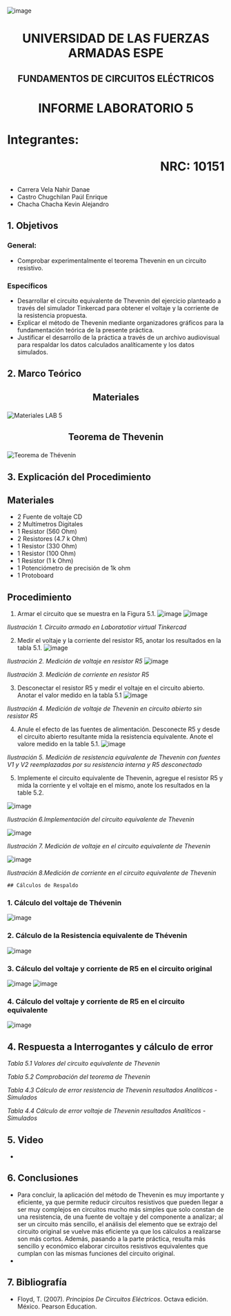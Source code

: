 ![image](https://user-images.githubusercontent.com/93786746/140656495-1e9017c5-1622-4145-a547-0ebbe5014f3d.png)
# <p align=center> UNIVERSIDAD DE LAS FUERZAS ARMADAS ESPE 
## <p align=center> FUNDAMENTOS DE CIRCUITOS ELÉCTRICOS
# <p align=center>  INFORME LABORATORIO 5
# Integrantes: <p align=right> NRC: 10151
* Carrera Vela Nahir Danae
* Castro Chugchilan Paúl Enrique
* Chacha Chacha Kevin Alejandro
## 1. Objetivos
  ### General: 
  * Comprobar experimentalmente el teorema Thevenin en un circuito resistivo.
  ### Específicos
  * Desarrollar el circuito equivalente de Thevenin del ejercicio planteado a través del simulador Tinkercad para obtener el voltaje y la corriente de la resistencia propuesta.
  * Explicar el método de Thevenin mediante organizadores gráficos para la fundamentación teórica de la presente práctica.
  * Justificar el desarrollo de la práctica a través de un archivo audiovisual para respaldar los datos calculados analíticamente y los datos simulados. 
## 2. Marco Teórico
  ## <p align=center> Materiales
  ![Materiales LAB 5](https://user-images.githubusercontent.com/93829976/148461204-d8f510dc-1ea7-47a3-89f7-57532b4d379c.jpeg)
  ## <p align=center> Teorema de Thevenin
 ![Teorema de Thévenin](https://user-images.githubusercontent.com/93829976/148461212-ed0eda6e-6be0-4d80-aca1-8e2790e729cd.jpeg)
## 3. Explicación del Procedimiento
   ## Materiales
 * 2 Fuente de voltaje CD
 * 2 Multímetros Digitales
 * 1 Resistor (560 Ohm)
 * 2 Resistores (4.7 k Ohm)
 * 1 Resistor (330 Ohm)
 * 1 Resistor (100 Ohm)
 * 1 Resistor (1 k Ohm)
 * 1 Potenciómetro de precisión de 1k ohm
 * 1 Protoboard
  ## Procedimiento
1) Armar el circuito que se muestra en la Figura 5.1.
 ![image](https://user-images.githubusercontent.com/93786746/148314776-5942268f-0199-40c0-be8f-7fa3c47e1eef.png)
 ![image](https://user-images.githubusercontent.com/93786746/148315018-aba44c74-a9c6-4c5f-a8ea-2131a8ad231c.png)

 _Ilustración 1. Circuito armado en Laboratotior virtual Tinkercad_
    
2) Medir el voltaje y la corriente del resistor R5, anotar los resultados en la tabla 5.1. 
![image](https://user-images.githubusercontent.com/93786746/148315132-c2fe5775-6afa-40af-b3d4-3cfd054c027c.png)
 
_Ilustración 2. Medición de voltaje en resistor R5_
![image](https://user-images.githubusercontent.com/93786746/148315246-3c751dcb-3e83-428a-b41d-b9b8f0ff15a8.png)
 
_Ilustración 3. Medición de corriente en resistor R5_
    
3) Desconectar el resistor R5 y medir el voltaje en el circuito abierto. Anotar el valor medido en la tabla 5.1
![image](https://user-images.githubusercontent.com/93786746/148315648-64221442-ef12-4f0f-91f0-da51d8305046.png)
 
_Ilustración 4. Medición de voltaje de Thevenin en circuito abierto sin resistor R5_
 
4) Anule el efecto de las fuentes de alimentación. Desconecte R5 y desde el circuito abierto resultante mida la resistencia equivalente. Anote el valore medido en la table 5.1.
![image](https://user-images.githubusercontent.com/93786746/148315944-ea4a61d3-e31c-48e7-ae8c-252ba0a33602.png)
 
 _Ilustración 5. Medición de resistencia equivalente de Thevenin con fuentes V1 y V2 reemplazadas por su resistencia interna y R5 desconectado_
 
 5) Implemente el circuito equivalente de Thevenin, agregue el resistor R5 y mida la corriente y el voltaje en el mismo, anote los resultados en la table 5.2.

![image](https://user-images.githubusercontent.com/93786746/148317700-e1535d22-5f92-449d-8dfc-4ef09141e7af.png)

_Ilustración 6.Implementación del circuito equivalente de Thevenin_
 
![image](https://user-images.githubusercontent.com/93786746/148317845-5c69b843-f882-4750-ab23-d987d0e93dd1.png)

 _Ilustración 7. Medición de voltaje en el circuito equivalente de Thevenin_
 
![image](https://user-images.githubusercontent.com/93786746/148317980-895947cc-cdc2-4e17-a243-6f8dd8092da3.png)

 _Ilustración 8.Medición de corriente en el circuito equivalente de Thevenin_
   
    ## Cálculos de Respaldo
  ### 1. Cálculo del voltaje de Thévenin
  ![image](https://user-images.githubusercontent.com/93829962/148465102-2e26f01e-5a42-45b1-9b6d-fe0ceb08c222.png)
  
  ### 2. Cálculo de la Resistencia equivalente de Thévenin
  ![image](https://user-images.githubusercontent.com/93829962/148465053-5dec9dc9-5ade-40fc-8dc6-4eff70756c45.png)
    
  ### 3. Cálculo del voltaje y corriente de R5 en el circuito original
  ![image](https://user-images.githubusercontent.com/93829962/148465289-4619e408-5161-4fda-b743-06b08dcd669d.png)
  ![image](https://user-images.githubusercontent.com/93829962/148465334-e79de58e-05dc-4419-a4a6-bae6122213ff.png)
  
  ### 4. Cálculo del voltaje y corriente de R5 en el circuito equivalente 
  ![image](https://user-images.githubusercontent.com/93829962/148465379-b72b8715-7d40-469a-bf6f-3c63dd8b24b0.png)

## 4. Respuesta a Interrogantes y cálculo de error
_Tabla 5.1 Valores del circuito equivalente de Thevenin_
    


_Tabla 5.2 Comprobación del teorema de Thevenin_
    


_Tabla 4.3 Cálculo de error resistencia de Thevenin resultados Analíticos - Simulados_
    


_Tabla 4.4 Cálculo de error voltaje de Thevenin resultados Analíticos - Simulados_
    


## 5. Video
  * 
## 6. Conclusiones
  * Para concluir, la aplicación del método de Thevenin es muy importante y eficiente, ya que permite reducir circuitos resistivos que pueden llegar a ser muy complejos en circuitos mucho más simples que solo constan de una resistencia, de una fuente de voltaje y del componente a analizar; al ser un circuito más sencillo, el análisis del elemento que se extrajo del circuito original se vuelve más eficiente ya que los cálculos a realizarse son más cortos. Además, pasando a la parte práctica, resulta más sencillo y económico elaborar circuitos resistivos equivalentes que cumplan con las mismas funciones del circuito original.
  * 
## 7. Bibliografía
 * Floyd, T. (2007). _Principios De Circuitos Eléctricos_. Octava edición. México. Pearson Education.
